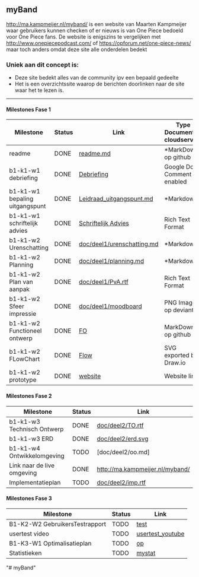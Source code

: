 ## myBand
<http://ma.kampmeijer.nl/myband/> is een website van Maarten Kampmeijer waar gebruikers kunnen checken of er nieuws is van One Piece bedoeld voor One Piece fans.
De website is enigszins te vergelijken met <http://www.onepiecepodcast.com/> of <https://opforum.net/one-piece-news/> maar toch anders omdat deze site alle onderdelen bedekt

### Uniek aan dit concept is: 
 * Deze site bedekt alles van de community ipv een bepaald gedeelte
 * Het is een overzichtssite waarop de berichten doorlinken naar de site waar het te lezen is.

---
#### Milestones Fase 1
| Milestone  | Status | Link | Type Document of cloudservice |
| ------ |  ------ | ------ | ------ |
| readme                         | DONE |  [readme.md]            | *MarkDown op github |
| b1-k1-w1 debriefing            | DONE | [Debriefing]            | Google Doc Comment enabled |
| b1-k1-w1 bepaling uitgangspunt | DONE | [Leidraad_uitgangspunt.md] | *Markdown |
| b1-k1-w1 schriftelijk advies   | DONE | [Schriftelijk Advies]   | Rich Text Format |
| b1-k1-w2 Urenschatting         | DONE | [doc/deel1/urenschatting.md]| *Markdown |
| b1-k1-w2 Planning              | DONE | [doc/deel1/planning.md]     | *Markdown |
| b1-k1-w2 Plan van aanpak       | DONE | [doc/deel1/PvA.rtf]         | Rich Text Format |
| b1-k1-w2 Sfeer impressie       | DONE | [doc/deel1/moodboard]       | PNG Image op deviantArt |
| b1-k1-w2 Functioneel ontwerp   | DONE | [FO]                    | MarkDown op github |
| b1-k1-w2 FLowChart             | DONE | [Flow]                  | SVG exported by Draw.io |
| b1-k1-w2 prototype             | DONE | [website]               | Website link |

   [readme.md]: <https://github.com/IcemanHHW/myband/blob/master/readme.md>
   [Leidraad_uitgangspunt.md]: <https://github.com/IcemanHHW/myBand/blob/master/doc/deel1/uitgangspunt.md>
   [Debriefing]: <https://docs.google.com/document/d/1IuRI4fHCFRATMmQO1Z6QzNl4wT1pC3pXcvHmvvhR3tY/edit?usp=sharing>
   [Schriftelijk Advies]: <https://github.com/IcemanHHW/myBand/edit/master/doc/deel1/schriftelijk_advies.rtf>
   [doc/deel1/PvA.rtf]: <https://github.com/IcemanHHW/myband/blob/master/doc/deel1/PvA.rtf>
   [doc/deel1/urenschatting.md]: <https://github.com/IcemanHHW/myBand/blob/master/doc/deel1/Urenschatting.md>
   [doc/deel1/planning.md]: <https://github.com/IcemanHHW/MyBandStarter/blob/master/doc/deel1/planning.md>
   [doc/deel1/moodboard]: <http://icemanhhw.deviantart.com/art/Mood-board-MY-Band-681468476>
   [FO]: <https://github.com/IcemanHHW/myBand/blob/master/doc/deel1/FO.md>
   [Flow]: <https://github.com/IcemanHHW/myBand/blob/master/doc/deel1/Flowchart.svg>
   [website]: <http://ma.kampmeijer.nl/mybandprototype/>

#### Milestones Fase 2
| Milestone  | Status | Link |
| ------ |  ------ | ------ |
| b1-k1-w3 Technisch Ontwerp |  DONE |  [doc/deel2/TO.rtf] |
| b1-k1-w3 ERD               |  DONE |  [doc/deel2/erd.svg] |
| b1-k1-w4 Ontwikkelomgeving |  TODO |  [doc/deel2/oo.md]|
| Link naar de live omgeving |  DONE | <http://ma.kampmeijer.nl/myband/>|
| Implementatieplan          | TODO |  [doc/deel2/imp.rtf] |

   [doc/deel2/TO.rtf]: <https://github.com/IcemanHHW/myBand/blob/master/doc/deel2/Technisch%20Ontwerp.rtf>
   [doc/deel2/erd.svg]: <https://github.com/IcemanHHW/myBand/blob/master/doc/deel2/ERD.svg>
   [doc/deel22/oo.md]: <https://github.com/jouwgithub/doc/fase2/oo.md>
   [doc/deel2/imp.rtf]: <http://github.com/jouwgithub/doc/fase2/imp.rtf>
   
#### Milestones Fase 3
| Milestone  | Status | Link |
| ------ |  ------ | ------ |
| B1-K2-W2 GebruikersTestrapport | TODO |  [test] |
| usertest video | TODO |[usertest_youtube] |
| B1-K3-W1 Optimalisatieplan | TODO |  [op] |
| Statistieken | TODO |  [mystat]|

 [usertest_youtube]: <https://youtu.be/17WoOqgXsRM?list=PLRqwX-V7Uu6ZiZxtDDRCi6uhfTH4FilpH>
 [test]: <https://docs.google.com/spreadsheets/>
 [op]: <https://docs.google.com/spreadsheets/>
 [mystat]: <https://docs.google.com/spreadsheets/>





"# myBand" 
